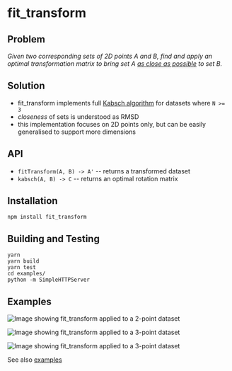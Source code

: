 # fit_transform

## Problem

_Given two corresponding sets of 2D points A and B, find and apply an optimal transformation matrix to bring set A [as close as possible](https://en.wikipedia.org/wiki/Root-mean-square_deviation) to set B._

## Solution

- fit_transform implements full [Kabsch algorithm](https://en.wikipedia.org/wiki/Kabsch_algorithm) for datasets where `N >= 3`
- _closeness_ of sets is understood as RMSD
- this implementation focuses on 2D points only, but can be easily
  generalised to support more dimensions

## API

  - `fitTransform(A, B) -> A'` -- returns a transformed dataset
  - `kabsch(A, B) -> C` -- returns an optimal rotation matrix

## Installation

    npm install fit_transform

## Building and Testing

    yarn
    yarn build
    yarn test
    cd examples/
    python -m SimpleHTTPServer

## Examples

![Image showing fit_transform applied to a 2-point dataset](https://user-images.githubusercontent.com/49605/54288513-e546fb00-45a7-11e9-84f0-297dddcb2f8c.png)

![Image showing fit_transform applied to a 3-point dataset
](https://user-images.githubusercontent.com/49605/54288515-e546fb00-45a7-11e9-832c-c7950efe28bb.png)

![Image showing fit_transform applied to a 3-point dataset
](https://user-images.githubusercontent.com/49605/54288517-e5df9180-45a7-11e9-8e46-646377ad0ff0.png)

See also
[examples](https://github.com/ardcore/fit_transform/tree/master/examples)

